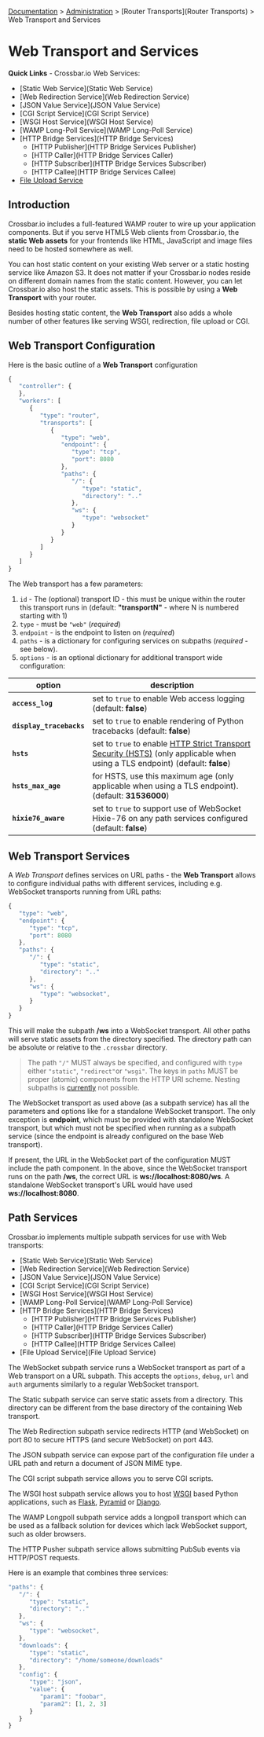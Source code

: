 [Documentation](.) > [Administration](Administration) > [Router Transports](Router Transports) > Web Transport and Services

# Web Transport and Services

**Quick Links** - Crossbar.io Web Services:

* [Static Web Service](Static Web Service)
* [Web Redirection Service](Web Redirection Service)
* [JSON Value Service](JSON Value Service)
* [CGI Script Service](CGI Script Service)
* [WSGI Host Service](WSGI Host Service)
* [WAMP Long-Poll Service](WAMP Long-Poll Service)
* [HTTP Bridge Services](HTTP Bridge Services)
   * [HTTP Publisher](HTTP Bridge Services Publisher)
   * [HTTP Caller](HTTP Bridge Services Caller)
   * [HTTP Subscriber](HTTP Bridge Services Subscriber)
   * [HTTP Callee](HTTP Bridge Services Callee)
* [File Upload Service](File-Upload-Service.md)

## Introduction

Crossbar.io includes a full-featured WAMP router to wire up your application components. But if you serve HTML5 Web clients from Crossbar.io, the **static Web assets** for your frontends like HTML, JavaScript and image files need to be hosted somewhere as well.

You can host static content on your existing Web server or a static hosting service like Amazon S3. It does not matter if your Crossbar.io nodes reside on different domain names from the static content. However, you can  let Crossbar.io also host the static assets. This is possible by using a **Web Transport** with your router.

Besides hosting static content, the **Web Transport** also adds a whole number of other features like serving WSGI, redirection, file upload or CGI.


## Web Transport Configuration

Here is the basic outline of a **Web Transport** configuration

```javascript
{
   "controller": {
   },
   "workers": [
      {
         "type": "router",
         "transports": [
            {
               "type": "web",
               "endpoint": {
                  "type": "tcp",
                  "port": 8080
               },
               "paths": {
                  "/": {
                     "type": "static",
                     "directory": ".."
                  },
                  "ws": {
                     "type": "websocket"
                  }
               }
            }
         ]
      }
   ]
}
```

The Web transport has a few parameters:

 1. `id` - The (optional) transport ID - this must be unique within the router this transport runs in (default: **"transportN"** - where N is numbered starting with 1)
 2. `type` - must be `"web"` (*required*)
 3. `endpoint` - is the endpoint to listen on (*required*)
 4. `paths` - is a dictionary for configuring services on subpaths (*required* - see below).
 5. `options` - is an optional dictionary for additional transport wide configuration:

option | description
---|---
**`access_log`** | set to `true` to enable Web access logging (default: **false**)
**`display_tracebacks`** | set to `true` to enable rendering of Python tracebacks (default: **false**)
**`hsts`** | set to `true` to enable [HTTP Strict Transport Security (HSTS)](http://en.wikipedia.org/wiki/HTTP_Strict_Transport_Security) (only applicable when using a TLS endpoint) (default: **false**)
**`hsts_max_age`** | for HSTS, use this maximum age (only applicable when using a TLS endpoint). (default: **31536000**)
**`hixie76_aware`** | set to `true` to support use of WebSocket Hixie-76 on any path services configured (default: **false**)

## Web Transport Services

A *Web Transport* defines services on URL paths - the **Web Transport** allows to configure individual paths with different services, including e.g. WebSocket transports running from URL paths:

```javascript
{
   "type": "web",
   "endpoint": {
      "type": "tcp",
      "port": 8080
   },
   "paths": {
      "/": {
         "type": "static",
         "directory": ".."
      },
      "ws": {
         "type": "websocket",
      }
   }
}
```

This will make the subpath **/ws** into a WebSocket transport. All other paths will serve static assets from the directory specified. The directory path can be absolute or relative to the `.crossbar` directory.

> The path `"/"` MUST always be specified, and configured with `type` either `"static"`, `"redirect"`or `"wsgi"`. The keys in `paths` MUST be proper (atomic) components from the HTTP URI scheme. Nesting subpaths is [currently](https://github.com/crossbario/crossbar/issues/10) not possible.

The WebSocket transport as used above (as a subpath service) has all the parameters and options like for a standalone WebSocket transport. The only exception is **endpoint**, which must be provided with standalone WebSocket transport, but which must not be specified when running as a subpath service (since the endpoint is already configured on the base Web transport).

If present, the URL in the WebSocket part of the configuration MUST include the path component. In the above, since the WebSocket transport runs on the path **/ws**, the correct URL is **ws://localhost:8080/ws**. A standalone WebSocket transport's URL would have used **ws://localhost:8080**.

## Path Services

Crossbar.io implements multiple subpath services for use with Web transports:

* [Static Web Service](Static Web Service)
* [Web Redirection Service](Web Redirection Service)
* [JSON Value Service](JSON Value Service)
* [CGI Script Service](CGI Script Service)
* [WSGI Host Service](WSGI Host Service)
* [WAMP Long-Poll Service](WAMP Long-Poll Service)
* [HTTP Bridge Services](HTTP Bridge Services)
   * [HTTP Publisher](HTTP Bridge Services Publisher)
   * [HTTP Caller](HTTP Bridge Services Caller)
   * [HTTP Subscriber](HTTP Bridge Services Subscriber)
   * [HTTP Callee](HTTP Bridge Services Callee)
* [File Upload Service](File Upload Service)

The WebSocket subpath service runs a WebSocket transport as part of a Web transport on a URL subpath. This accepts the `options`, `debug`, `url` and `auth` arguments similarly to a regular WebSocket transport.

The Static subpath service can serve static assets from a directory. This directory can be different from the base directory of the containing Web transport.

The Web Redirection subpath service redirects HTTP (and WebSocket) on port 80 to secure HTTPS (and secure WebSocket) on port 443.

The JSON subpath service can expose part of the configuration file under a URL path and return a document of JSON MIME type.

The CGI script subpath service allows you to serve CGI scripts.

The WSGI host subpath service allows you to host [WSGI](http://legacy.python.org/dev/peps/pep-0333/) based Python applications, such as [Flask](http://flask.pocoo.org/), [Pyramid](http://www.pylonsproject.org/projects/pyramid/about) or [Django](https://docs.djangoproject.com/).

The WAMP Longpoll subpath service adds a longpoll transport which can be used as a fallback solution for devices which lack WebSocket support, such as older browsers.

The HTTP Pusher subpath service allows submitting PubSub events via HTTP/POST requests.

Here is an example that combines three services:

```javascript
"paths": {
   "/": {
      "type": "static",
      "directory": ".."
   },
   "ws": {
      "type": "websocket",
   },
   "downloads": {
      "type": "static",
      "directory": "/home/someone/downloads"
   },
   "config": {
      "type": "json",
      "value": {
         "param1": "foobar",
         "param2": [1, 2, 3]
      }
   }
}
```
